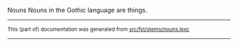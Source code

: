 Nouns
Nouns in the Gothic language are things.

* * *

<small>This (part of) documentation was generated from [src/fst/stems/nouns.lexc](https://github.com/giellalt/lang-got/blob/main/src/fst/stems/nouns.lexc)</small>

---

